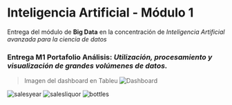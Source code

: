 # Inteligencia Artificial - Módulo 1
Entrega del módulo de **Big Data** en la concentración de *Inteligencia Artificial avanzada para la ciencia de datos*

### Entrega M1 Portafolio Análisis: ***Utilización, procesamiento y visualización de grandes volúmenes de datos.***


> Imagen del dashboard en Tableu
> ![Dashboard](https://user-images.githubusercontent.com/80774502/203838454-ffc92d64-7390-4298-987d-53fda50b31c2.png)

![salesyear](https://user-images.githubusercontent.com/80774502/203849902-1b5c3c77-fe57-4707-a051-ec35967f28b7.jpg)
![salesliquor](https://user-images.githubusercontent.com/80774502/203849905-a1fe6477-857a-4dcb-8a43-4c416a5651dc.jpg)
![bottles](https://user-images.githubusercontent.com/80774502/203849904-1af51cde-413a-4d88-8739-c9d6598f035f.jpg)
